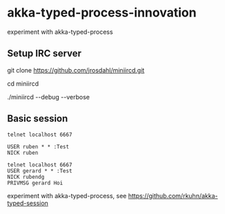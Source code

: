 # akka-typed-process-innovation
experiment with akka-typed-process

## Setup IRC server

git clone https://github.com/jrosdahl/miniircd.git

cd miniircd

./miniircd --debug --verbose

## Basic session

```
telnet localhost 6667 

USER ruben * * :Test
NICK ruben

telnet localhost 6667
USER gerard * * :Test
NICK rubendg
PRIVMSG gerard Hoi
```

experiment with akka-typed-process, see https://github.com/rkuhn/akka-typed-session 
